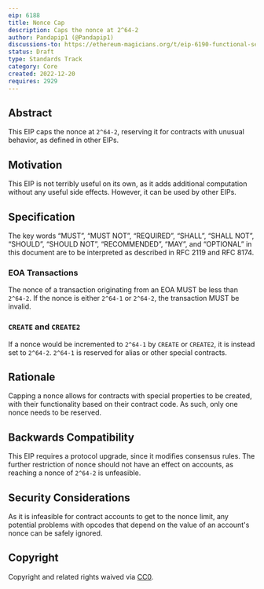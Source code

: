 ```yaml
---
eip: 6188
title: Nonce Cap
description: Caps the nonce at 2^64-2
author: Pandapip1 (@Pandapip1)
discussions-to: https://ethereum-magicians.org/t/eip-6190-functional-selfdestruct/12232
status: Draft
type: Standards Track
category: Core
created: 2022-12-20
requires: 2929
---
```


## Abstract

This EIP caps the nonce at `2^64-2`, reserving it for contracts with unusual behavior, as defined in other EIPs.

## Motivation

This EIP is not terribly useful on its own, as it adds additional computation without any useful side effects. However, it can be used by other EIPs.

## Specification

The key words “MUST”, “MUST NOT”, “REQUIRED”, “SHALL”, “SHALL NOT”, “SHOULD”, “SHOULD NOT”, “RECOMMENDED”, “MAY”, and “OPTIONAL” in this document are to be interpreted as described in RFC 2119 and RFC 8174.

### EOA Transactions

The nonce of a transaction originating from an EOA MUST be less than `2^64-2`. If the nonce is either `2^64-1` or `2^64-2`, the transaction MUST be invalid.

### `CREATE` and `CREATE2`

If a nonce would be incremented to `2^64-1` by `CREATE` or `CREATE2`, it is instead set to `2^64-2`. `2^64-1` is reserved for alias or other special contracts.

## Rationale

Capping a nonce allows for contracts with special properties to be created, with their functionality based on their contract code. As such, only one nonce needs to be reserved.

## Backwards Compatibility

This EIP requires a protocol upgrade, since it modifies consensus rules. The further restriction of nonce should not have an effect on accounts, as reaching a nonce of `2^64-2` is unfeasible.

## Security Considerations

As it is infeasible for contract accounts to get to the nonce limit, any potential problems with opcodes that depend on the value of an account's nonce can be safely ignored.

## Copyright

Copyright and related rights waived via [CC0](../LICENSE.md).
